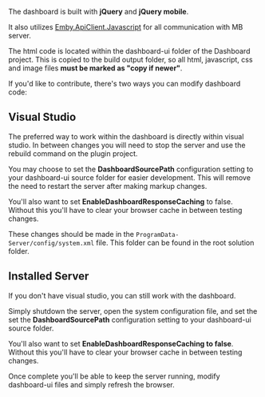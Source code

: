 The dashboard is built with **jQuery** and **jQuery mobile**.

It also utilizes [Emby.ApiClient.Javascript](https://github.com/MediaBrowser/MediaBrowser.ApiClient.Javascript) for all communication with MB server.

The html code is located within the dashboard-ui folder of the Dashboard project. This is copied to the build output folder, so all html, javascript, css and image files **must be marked as "copy if newer"**.

If you'd like to contribute, there's two ways you can modify dashboard code:

## Visual Studio
The preferred way to work within the dashboard is directly within visual studio. In between changes you will need to stop the server and use the rebuild command on the plugin project.

You may choose to set the **DashboardSourcePath** configuration setting to your dashboard-ui source folder for easier development. This will remove the need to restart the server after making markup changes.

You'll also want to set **EnableDashboardResponseCaching** to false. Without this you'll have to clear your browser cache in between testing changes.

These changes should be made in the `ProgramData-Server/config/system.xml` file. This folder can be found in the root solution folder.

## Installed Server
If you don't have visual studio, you can still work with the dashboard.

Simply shutdown the server, open the system configuration file, and set the set the **DashboardSourcePath** configuration setting to your dashboard-ui source folder.

You'll also want to set **EnableDashboardResponseCaching to false**. Without this you'll have to clear your browser cache in between testing changes.

Once complete you'll be able to keep the server running, modify dashboard-ui files and simply refresh the browser.